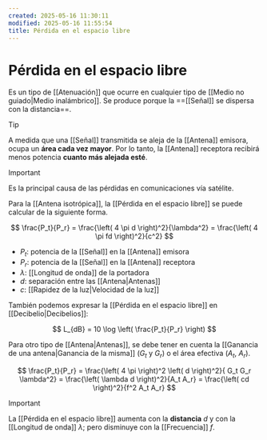 ```yaml
---
created: 2025-05-16 11:30:11
modified: 2025-05-16 11:55:54
title: Pérdida en el espacio libre
---
```


# Pérdida en el espacio libre

Es un tipo de [[Atenuación]] que ocurre en cualquier tipo de [[Medio no guiado|Medio inalámbrico]]. Se produce porque la ==[[Señal]] se dispersa con la distancia==.

> [!tip]
> A medida que una [[Señal]] transmitida se aleja de la [[Antena]] emisora, ocupa un **área cada vez mayor**. Por lo tanto, la [[Antena]] receptora recibirá menos potencia **cuanto más alejada esté**.

> [!important]
> Es la principal causa de las pérdidas en comunicaciones vía satélite.

Para la [[Antena isotrópica]], la [[Pérdida en el espacio libre]] se puede calcular de la siguiente forma.

$$
\frac{P_t}{P_r} =
\frac{\left( 4 \pi d \right)^2}{\lambda^2} =
\frac{\left( 4 \pi fd \right)^2}{c^2}
$$

- $P_t$: potencia de la [[Señal]] en la [[Antena]] emisora
- $P_r$: potencia de la [[Señal]] en la [[Antena]] receptora
- $\lambda$: [[Longitud de onda]] de la portadora
- $d$: separación entre las [[Antena|Antenas]]
- $c$: [[Rapidez de la luz|Velocidad de la luz]]

También podemos expresar la [[Pérdida en el espacio libre]] en [[Decibelio|Decibelios]]:

$$
L_{dB} =
10 \log \left( \frac{P_t}{P_r} \right)
$$

Para otro tipo de [[Antena|Antenas]], se debe tener en cuenta la [[Ganancia de una antena|Ganancia de la misma]] ($G_t$ y $G_r$) o el área efectiva ($A_t$, $A_r$).

$$
\frac{P_t}{P_r} =
\frac{\left( 4 \pi \right)^2 \left( d \right)^2}{ G_t G_r \lambda^2} =
\frac{\left( \lambda d \right)^2}{A_t A_r} =
\frac{\left( cd \right)^2}{f^2 A_t A_r}
$$

> [!important]
> La [[Pérdida en el espacio libre]] aumenta con la **distancia** $d$ y con la [[Longitud de onda]] $\lambda$; pero disminuye con la [[Frecuencia]] $f$.
